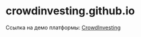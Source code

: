 # crowdinvesting.github.io
Ссылка на демо платформы: [CrowdInvesting]( https://peterkvayt.github.io/crowdinvesting.github.io/FrontEnd/index.html)
